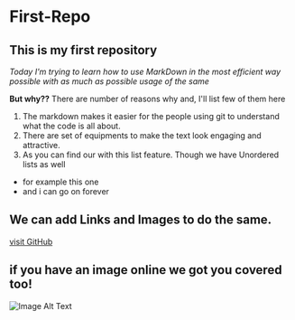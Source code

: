 # First-Repo
## This is my first repository
*Today I'm trying to learn how to use MarkDown in the most efficient way possible with as much as possible usage of the same*

**But why??**
There are number of reasons why and, I'll list few of them here
1. The markdown makes it easier for the people using git to understand what the code is all about.
2. There are set of equipments to make the text look engaging and attractive.
3. As you can find our with this list feature. Though we have Unordered lists as well

- for example this one
- and i can go on forever

## We can add Links and Images to do the same.
[visit GitHub](https://github.com/anjalisoni19)

## if you have an image online we got you covered too!

![Image Alt Text](https://unsplash.com/photos/oRNIIXf3YlQ)
